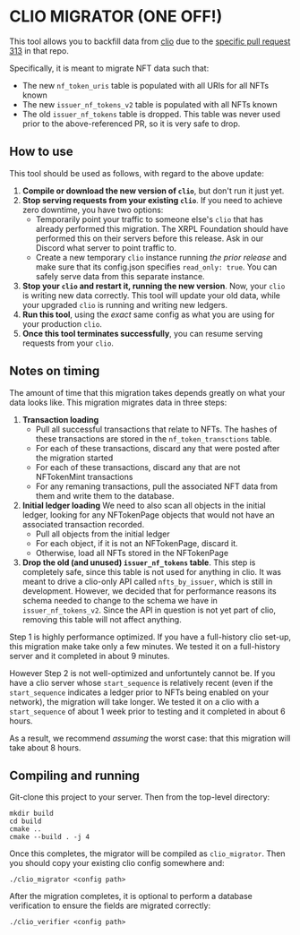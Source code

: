 # CLIO MIGRATOR (ONE OFF!)

This tool allows you to backfill data from
[clio](https://github.com/XRPLF/clio) due to the [specific pull request
313](https://github.com/XRPLF/clio/pull/313) in that repo.

Specifically, it is meant to migrate NFT data such that:

- The new `nf_token_uris` table is populated with all URIs for all NFTs known
- The new `issuer_nf_tokens_v2` table is populated with all NFTs known
- The old `issuer_nf_tokens` table is dropped. This table was never used prior
to the above-referenced PR, so it is very safe to drop.

## How to use

This tool should be used as follows, with regard to the above update:

1. __Compile or download the new version of `clio`__, but don't run it just yet.
2. __Stop serving requests from your existing `clio`__. If you need to achieve zero downtime, you have two options:
    - Temporarily point your traffic to someone else's `clio` that has already performed this
    migration. The XRPL Foundation should have performed this on their servers before this
    release. Ask in our Discord what server to point traffic to.
    - Create a new temporary `clio` instance running _the prior release_ and make sure
    that its config.json specifies `read_only: true`. You can safely serve data
    from this separate instance.
3. __Stop your `clio` and restart it, running the new version__. Now, your `clio` is writing new data correctly. This tool will update your
old data, while your upgraded `clio` is running and writing new ledgers.
5. __Run this tool__, using the _exact_ same config as what you are using for your
production `clio`.
6. __Once this tool terminates successfully__, you can resume serving requests
from your `clio`.


## Notes on timing

The amount of time that this migration takes depends greatly on what your data
looks like. This migration migrates data in three steps:

1. __Transaction loading__
    - Pull all successful transactions that relate to NFTs.
    The hashes of these transactions are stored in the `nf_token_transctions` table. 
    - For each of these transactions, discard any that were posted after the
    migration started
    - For each of these transactions, discard any that are not NFTokenMint
    transactions
    - For any remaning transactions, pull the associated NFT data from them and
    write them to the database.
2. __Initial ledger loading__ We need to also scan all objects in the initial
ledger, looking for any NFTokenPage objects that would not have an associated
transaction recorded.
    - Pull all objects from the initial ledger
    - For each object, if it is not an NFTokenPage, discard it.
    - Otherwise, load all NFTs stored in the NFTokenPage
3. __Drop the old (and unused) `issuer_nf_tokens` table__. This step is completely
safe, since this table is not used for anything in clio. It was meant to drive
a clio-only API called `nfts_by_issuer`, which is still in development.
However, we decided that for performance reasons its schema needed to change
to the schema we have in `issuer_nf_tokens_v2`. Since the API in question is
not yet part of clio, removing this table will not affect anything.


Step 1 is highly performance optimized. If you have a full-history clio
set-up, this migration make take only a few minutes. We tested it on a
full-history server and it completed in about 9 minutes.

However Step 2 is not well-optimized and unfortuntely cannot be. If you have a
clio server whose `start_sequence` is relatively recent (even if the
`start_sequence` indicates a ledger prior to NFTs being enabled on your
network), the migration will take longer. We tested it on a clio with a
`start_sequence` of about 1 week prior to testing and it completed in about 6
hours.

As a result, we recommend _assuming_ the worst case: that this migration will take about 8
hours.



## Compiling and running

Git-clone this project to your server. Then from the top-level directory:
```
mkdir build
cd build
cmake ..
cmake --build . -j 4
```

Once this completes, the migrator will be compiled as `clio_migrator`. Then
you should copy your existing clio config somewhere and:
```
./clio_migrator <config path>
```

After the migration completes, it is optional to perform a database verification to ensure the fields are migrated correctly:
```
./clio_verifier <config path>
```

